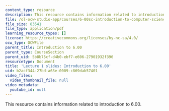 ```yaml
---
content_type: resource
description: This resource contains information related to introduction to 6.00.
file: /ol-ocw-studio-app/courses/6-00sc-introduction-to-computer-science-and-programming-spring-2011/b2acf34427bda63e0009c869dab57401_MIT6_00SCS11_lec01_slides.pdf
file_size: 83541
file_type: application/pdf
learning_resource_types: []
license: https://creativecommons.org/licenses/by-nc-sa/4.0/
ocw_type: OCWFile
parent_title: Introduction to 6.00
parent_type: CourseSection
parent_uid: 5b8b75cf-d4b0-ebf7-e606-27901932f396
resourcetype: Document
title: 'Lecture 1 slides: Introduction to 6.00'
uid: b2acf344-27bd-a63e-0009-c869dab57401
video_files:
  video_thumbnail_file: null
video_metadata:
  youtube_id: null
---
```

This resource contains information related to introduction to 6.00.